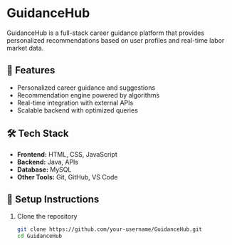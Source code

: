 # GuidanceHub

GuidanceHub is a full-stack career guidance platform that provides personalized recommendations based on user profiles and real-time labor market data.

## 🚀 Features
- Personalized career guidance and suggestions
- Recommendation engine powered by algorithms
- Real-time integration with external APIs
- Scalable backend with optimized queries

## 🛠 Tech Stack
- **Frontend:** HTML, CSS, JavaScript
- **Backend:** Java, APIs
- **Database:** MySQL
- **Other Tools:** Git, GitHub, VS Code

## 📂 Setup Instructions
1. Clone the repository  
   ```bash
   git clone https://github.com/your-username/GuidanceHub.git
   cd GuidanceHub
